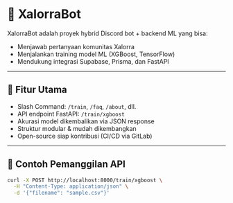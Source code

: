 # 🤖 XalorraBot

XalorraBot adalah proyek hybrid Discord bot + backend ML yang bisa:
- Menjawab pertanyaan komunitas Xalorra
- Menjalankan training model ML (XGBoost, TensorFlow)
- Mendukung integrasi Supabase, Prisma, dan FastAPI

---

## 🚀 Fitur Utama
- Slash Command: `/train`, `/faq`, `/about`, dll.
- API endpoint FastAPI: `/train/xgboost`
- Akurasi model dikembalikan via JSON response
- Struktur modular & mudah dikembangkan
- Open-source siap kontribusi (CI/CD via GitLab)

---

## 🧪 Contoh Pemanggilan API

```bash
curl -X POST http://localhost:8000/train/xgboost \
  -H "Content-Type: application/json" \
  -d '{"filename": "sample.csv"}'

